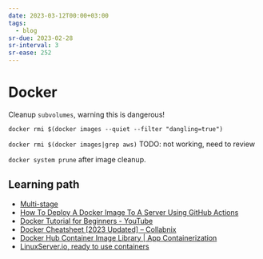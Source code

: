 ```yaml
---
date: 2023-03-12T00:00+03:00
tags:
  - blog
sr-due: 2023-02-28
sr-interval: 3
sr-ease: 252
---
```


# Docker

Cleanup `subvolumes`, warning this is dangerous!

`docker rmi $(docker images --quiet --filter "dangling=true")`

`docker rmi $(docker images|grep aws)` TODO: not working, need to review

`docker system prune` after image cleanup.

## Learning path

- [Multi-stage](https://docs.docker.com/build/building/multi-stage/)
- [How To Deploy A Docker Image To A Server Using GitHub Actions](https://www.programonaut.com/how-to-deploy-a-docker-image-to-a-server-using-github-actions/)
- [Docker Tutorial for Beginners - YouTube](https://www.youtube.com/watch?v=b0HMimUb4f0)
- [Docker Cheatsheet \[2023 Updated\] – Collabnix](https://collabnix.com/docker-cheatsheet/)
- [Docker Hub Container Image Library | App Containerization](https://hub.docker.com/)
- [LinuxServer.io, ready to use containers](https://docs.linuxserver.io/)
